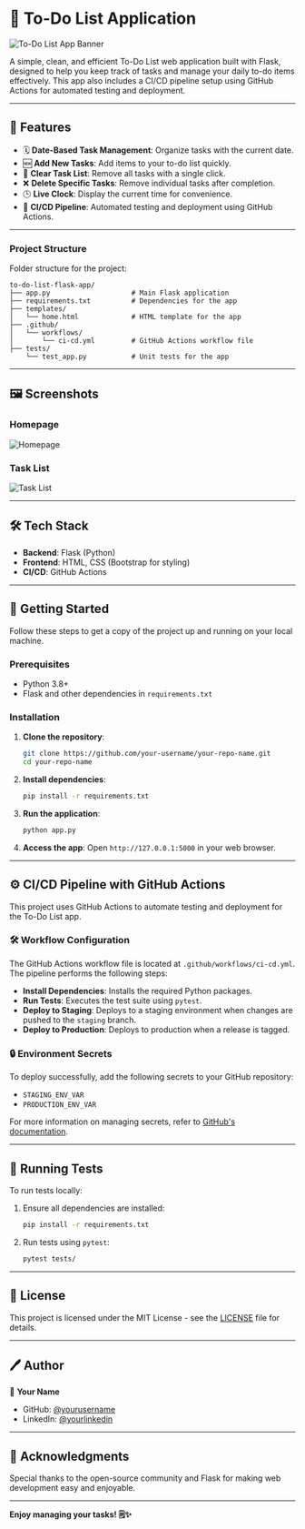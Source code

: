 # 📝 To-Do List Application

![To-Do List App Banner](https://user-images.githubusercontent.com/xyz/your-image-path.png)

A simple, clean, and efficient To-Do List web application built with Flask, designed to help you keep track of tasks and manage your daily to-do items effectively. This app also includes a CI/CD pipeline setup using GitHub Actions for automated testing and deployment.

---

## 🌟 Features

- 🗓️ **Date-Based Task Management**: Organize tasks with the current date.
- 🆕 **Add New Tasks**: Add items to your to-do list quickly.
- 🧹 **Clear Task List**: Remove all tasks with a single click.
- ❌ **Delete Specific Tasks**: Remove individual tasks after completion.
- 🕒 **Live Clock**: Display the current time for convenience.
- 🚀 **CI/CD Pipeline**: Automated testing and deployment using GitHub Actions.

---

### Project Structure

Folder structure for the project:

```
to-do-list-flask-app/
├── app.py                    # Main Flask application
├── requirements.txt          # Dependencies for the app
├── templates/
│   └── home.html             # HTML template for the app
├── .github/
│   └── workflows/
│       └── ci-cd.yml         # GitHub Actions workflow file
├── tests/
    └── test_app.py           # Unit tests for the app

```

---

## 🖼️ Screenshots

### Homepage
![Homepage](https://user-images.githubusercontent.com/xyz/your-homepage-image-path.png)

### Task List
![Task List](https://user-images.githubusercontent.com/xyz/your-tasklist-image-path.png)

---

## 🛠️ Tech Stack

- **Backend**: Flask (Python)
- **Frontend**: HTML, CSS (Bootstrap for styling)
- **CI/CD**: GitHub Actions

---

## 🚀 Getting Started

Follow these steps to get a copy of the project up and running on your local machine.

### Prerequisites

- Python 3.8+
- Flask and other dependencies in `requirements.txt`

### Installation

1. **Clone the repository**:
   ```bash
   git clone https://github.com/your-username/your-repo-name.git
   cd your-repo-name
   ```

2. **Install dependencies**:
   ```bash
   pip install -r requirements.txt
   ```

3. **Run the application**:
   ```bash
   python app.py
   ```

4. **Access the app**: Open `http://127.0.0.1:5000` in your web browser.

---

## ⚙️ CI/CD Pipeline with GitHub Actions

This project uses GitHub Actions to automate testing and deployment for the To-Do List app.

### 🛠️ Workflow Configuration

The GitHub Actions workflow file is located at `.github/workflows/ci-cd.yml`. The pipeline performs the following steps:

- **Install Dependencies**: Installs the required Python packages.
- **Run Tests**: Executes the test suite using `pytest`.
- **Deploy to Staging**: Deploys to a staging environment when changes are pushed to the `staging` branch.
- **Deploy to Production**: Deploys to production when a release is tagged.

### 🔒 Environment Secrets

To deploy successfully, add the following secrets to your GitHub repository:

- `STAGING_ENV_VAR`
- `PRODUCTION_ENV_VAR`

For more information on managing secrets, refer to [GitHub's documentation](https://docs.github.com/en/actions/security-guides/encrypted-secrets).

---

## 🧪 Running Tests

To run tests locally:

1. Ensure all dependencies are installed:
   ```bash
   pip install -r requirements.txt
   ```

2. Run tests using `pytest`:
   ```bash
   pytest tests/
   ```

---

## 📄 License

This project is licensed under the MIT License - see the [LICENSE](LICENSE) file for details.

---

## 🖊️ Author

👤 **Your Name**

- GitHub: [@yourusername](https://github.com/yourusername)
- LinkedIn: [@yourlinkedin](https://linkedin.com/in/yourlinkedin)

---

## 📣 Acknowledgments

Special thanks to the open-source community and Flask for making web development easy and enjoyable.

---

**Enjoy managing your tasks! 🗒️✨**
